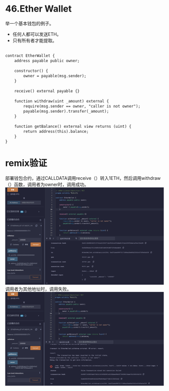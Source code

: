 # 46.Ether Wallet
举一个基本钱包的例子。

* 任何人都可以发送ETH。
* 只有所有者才能提取。
```solidity

contract EtherWallet {
    address payable public owner;

    constructor() {
        owner = payable(msg.sender);
    }

    receive() external payable {}

    function withdraw(uint _amount) external {
        require(msg.sender == owner, "caller is not owner");
        payable(msg.sender).transfer(_amount);
    }

    function getBalance() external view returns (uint) {
        return address(this).balance;
    }
}
```

# remix验证
部署钱包合约，通过CALLDATA调用receive（）转入1ETH，然后调用withdraw（）函数，调用者为owner时，调用成功。
![46-1.png](./img/46-1.png)
调用者为其他地址时，调用失败。
![46-2.png](./img/46-2.png)


